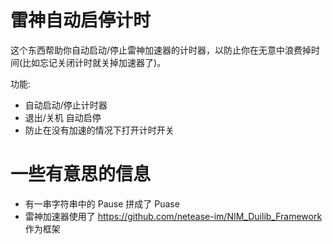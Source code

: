 # 雷神自动启停计时

这个东西帮助你自动启动/停止雷神加速器的计时器，以防止你在无意中浪费掉时间(比如忘记关闭计时就关掉加速器了)。

功能:
- 自动启动/停止计时器
- 退出/关机 自动启停
- 防止在没有加速的情况下打开计时开关

# 一些有意思的信息

- 有一串字符串中的 Pause 拼成了 Puase
- 雷神加速器使用了 https://github.com/netease-im/NIM_Duilib_Framework 作为框架
